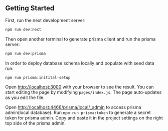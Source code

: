 ## Getting Started

First, run the next development server:

```bash
npm run dev:next
```

Then open another terminal to generate prisma client and run the prisma server:

```bash
npm run dev:prisma
```

In order to deploy database schema locally and populate with seed data run:

```bash
npm run prisma:initital-setup
```

Open [http://localhost:3000](http://localhost:3000) with your browser to see the result.
You can start editing the page by modifying `pages/index.js`. The page auto-updates as you edit the file.

Open [http://localhost:4466/prisma/local/\_admin](http://localhost:4466/prisma/local/_admin) to access prisma admin(local database).
Run `npm run prisma:token` to generate a secret token for prisma admin. Copy and paste it in the project settings on the right top side of the prisma admin.

